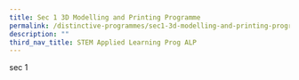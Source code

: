 ```yaml
---
title: Sec 1 3D Modelling and Printing Programme
permalink: /distinctive-programmes/sec1-3d-modelling-and-printing-programme/
description: ""
third_nav_title: STEM Applied Learning Prog ALP
---
```


sec 1